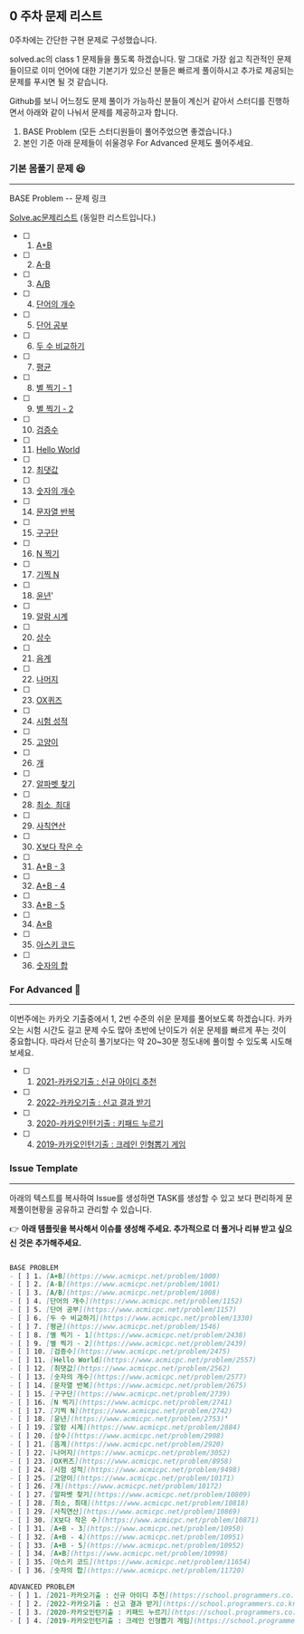 ## 0 주차 문제 리스트

0주차에는 간단한 구현 문제로 구성했습니다.

solved.ac의 class 1 문제들을 풀도록 하겠습니다. 말 그대로 가장 쉽고 직관적인 문제들이므로 이미 언어에 대한 기본기가 있으신 분들은 빠르게 풀이하시고 추가로 제공되는 문제를 푸시면 될 것 같습니다.

Github를 보니 어느정도 문제 풀이가 가능하신 분들이 계신거 같아서 스터디를 진행하면서 아래와 같이 나눠서 문제를 제공하고자 합니다.

1. BASE Problem (모든 스터디원들이 풀어주었으면 좋겠습니다.)
2. 본인 기준 아래 문제들이 쉬울경우 For Advanced 문제도 풀어주세요.

### 기본 몸풀기 문제 😆
---
BASE Problem -- 문제 링크

[Solve.ac문제리스트](https://solved.ac/class/1) (동일한 리스트입니다.)

- [ ] 1. [A+B](https://www.acmicpc.net/problem/1000)
- [ ] 2. [A-B](https://www.acmicpc.net/problem/1001)
- [ ] 3. [A/B](https://www.acmicpc.net/problem/1008)
- [ ] 4. [단어의 개수](https://www.acmicpc.net/problem/1152)
- [ ] 5. [단어 공부](https://www.acmicpc.net/problem/1157)
- [ ] 6. [두 수 비교하기](https://www.acmicpc.net/problem/1330)
- [ ] 7. [평균](https://www.acmicpc.net/problem/1546)
- [ ] 8. [별 찍기 - 1](https://www.acmicpc.net/problem/2438)
- [ ] 9. [별 찍기 - 2](https://www.acmicpc.net/problem/2439)
- [ ] 10. [검증수](https://www.acmicpc.net/problem/2475)
- [ ] 11. [Hello World](https://www.acmicpc.net/problem/2557)
- [ ] 12. [최댓값](https://www.acmicpc.net/problem/2562)
- [ ] 13. [숫자의 개수](https://www.acmicpc.net/problem/2577)
- [ ] 14. [문자열 반복](https://www.acmicpc.net/problem/2675)
- [ ] 15. [구구단](https://www.acmicpc.net/problem/2739)
- [ ] 16. [N 찍기](https://www.acmicpc.net/problem/2741)
- [ ] 17. [기찍 N](https://www.acmicpc.net/problem/2742)
- [ ] 18. [윤년](https://www.acmicpc.net/problem/2753)'
- [ ] 19. [알람 시계](https://www.acmicpc.net/problem/2884)
- [ ] 20. [상수](https://www.acmicpc.net/problem/2908)
- [ ] 21. [음계](https://www.acmicpc.net/problem/2920)
- [ ] 22. [나머지](https://www.acmicpc.net/problem/3052)
- [ ] 23. [OX퀴즈](https://www.acmicpc.net/problem/8958)
- [ ] 24. [시험 성적](https://www.acmicpc.net/problem/9498)
- [ ] 25. [고양이](https://www.acmicpc.net/problem/10171)
- [ ] 26. [개](https://www.acmicpc.net/problem/10172)
- [ ] 27. [알파벳 찾기](https://www.acmicpc.net/problem/10809)
- [ ] 28. [최소, 최대](https://www.acmicpc.net/problem/10818)
- [ ] 29. [사칙연산](https://www.acmicpc.net/problem/10869)
- [ ] 30. [X보다 작은 수](https://www.acmicpc.net/problem/10871)
- [ ] 31. [A+B - 3](https://www.acmicpc.net/problem/10950)
- [ ] 32. [A+B - 4](https://www.acmicpc.net/problem/10951)
- [ ] 33. [A+B - 5](https://www.acmicpc.net/problem/10952)
- [ ] 34. [A×B](https://www.acmicpc.net/problem/10998)
- [ ] 35. [아스키 코드](https://www.acmicpc.net/problem/11654)
- [ ] 36. [숫자의 합](https://www.acmicpc.net/problem/11720)



### For Advanced 🚀

---

이번주에는 카카오 기출중에서 1, 2번 수준의 쉬운 문제를 풀어보도록 하겠습니다. 
카카오는 시험 시간도 길고 문제 수도 많아 초반에 난이도가 쉬운 문제를 빠르게 푸는 것이 중요합니다.
따라서 단순히 풀기보다는 약 20~30분 정도내에 풀이할 수 있도록 시도해보세요.

- [ ] 1. [2021-카카오기출 : 신규 아이디 추천](https://school.programmers.co.kr/learn/courses/30/lessons/72410)
- [ ] 2. [2022-카카오기출 : 신고 결과 받기](https://school.programmers.co.kr/learn/courses/30/lessons/92334)
- [ ] 3. [2020-카카오인턴기출 : 키패드 누르기](https://school.programmers.co.kr/learn/courses/30/lessons/67256)
- [ ] 4. [2019-카카오인턴기출 : 크레인 인형뽑기 게임](https://school.programmers.co.kr/learn/courses/30/lessons/64061)


### Issue Template

---

아래의 텍스트를 복사하여 Issue를 생성하면 TASK를 생성할 수 있고 보다 편리하게 문제풀이현황을 공유하고 관리할 수 있습니다.

👉 **아래 템플릿을 복사해서 이슈를 생성해 주세요. 추가적으로 더 풀거나 리뷰 받고 싶으신 것은 추가해주세요.**

```markdown

BASE PROBLEM
- [ ] 1. [A+B](https://www.acmicpc.net/problem/1000)
- [ ] 2. [A-B](https://www.acmicpc.net/problem/1001)
- [ ] 3. [A/B](https://www.acmicpc.net/problem/1008)
- [ ] 4. [단어의 개수](https://www.acmicpc.net/problem/1152)
- [ ] 5. [단어 공부](https://www.acmicpc.net/problem/1157)
- [ ] 6. [두 수 비교하기](https://www.acmicpc.net/problem/1330)
- [ ] 7. [평균](https://www.acmicpc.net/problem/1546)
- [ ] 8. [별 찍기 - 1](https://www.acmicpc.net/problem/2438)
- [ ] 9. [별 찍기 - 2](https://www.acmicpc.net/problem/2439)
- [ ] 10. [검증수](https://www.acmicpc.net/problem/2475)
- [ ] 11. [Hello World](https://www.acmicpc.net/problem/2557)
- [ ] 12. [최댓값](https://www.acmicpc.net/problem/2562)
- [ ] 13. [숫자의 개수](https://www.acmicpc.net/problem/2577)
- [ ] 14. [문자열 반복](https://www.acmicpc.net/problem/2675)
- [ ] 15. [구구단](https://www.acmicpc.net/problem/2739)
- [ ] 16. [N 찍기](https://www.acmicpc.net/problem/2741)
- [ ] 17. [기찍 N](https://www.acmicpc.net/problem/2742)
- [ ] 18. [윤년](https://www.acmicpc.net/problem/2753)'
- [ ] 19. [알람 시계](https://www.acmicpc.net/problem/2884)
- [ ] 20. [상수](https://www.acmicpc.net/problem/2908)
- [ ] 21. [음계](https://www.acmicpc.net/problem/2920)
- [ ] 22. [나머지](https://www.acmicpc.net/problem/3052)
- [ ] 23. [OX퀴즈](https://www.acmicpc.net/problem/8958)
- [ ] 24. [시험 성적](https://www.acmicpc.net/problem/9498)
- [ ] 25. [고양이](https://www.acmicpc.net/problem/10171)
- [ ] 26. [개](https://www.acmicpc.net/problem/10172)
- [ ] 27. [알파벳 찾기](https://www.acmicpc.net/problem/10809)
- [ ] 28. [최소, 최대](https://www.acmicpc.net/problem/10818)
- [ ] 29. [사칙연산](https://www.acmicpc.net/problem/10869)
- [ ] 30. [X보다 작은 수](https://www.acmicpc.net/problem/10871)
- [ ] 31. [A+B - 3](https://www.acmicpc.net/problem/10950)
- [ ] 32. [A+B - 4](https://www.acmicpc.net/problem/10951)
- [ ] 33. [A+B - 5](https://www.acmicpc.net/problem/10952)
- [ ] 34. [A×B](https://www.acmicpc.net/problem/10998)
- [ ] 35. [아스키 코드](https://www.acmicpc.net/problem/11654)
- [ ] 36. [숫자의 합](https://www.acmicpc.net/problem/11720)

ADVANCED PROBLEM
- [ ] 1. [2021-카카오기출 : 신규 아이디 추천](https://school.programmers.co.kr/learn/courses/30/lessons/72410)
- [ ] 2. [2022-카카오기출 : 신고 결과 받기](https://school.programmers.co.kr/learn/courses/30/lessons/92334)
- [ ] 3. [2020-카카오인턴기출 : 키패드 누르기](https://school.programmers.co.kr/learn/courses/30/lessons/67256)
- [ ] 4. [2019-카카오인턴기출 : 크레인 인형뽑기 게임](https://school.programmers.co.kr/learn/courses/30/lessons/64061)

```
